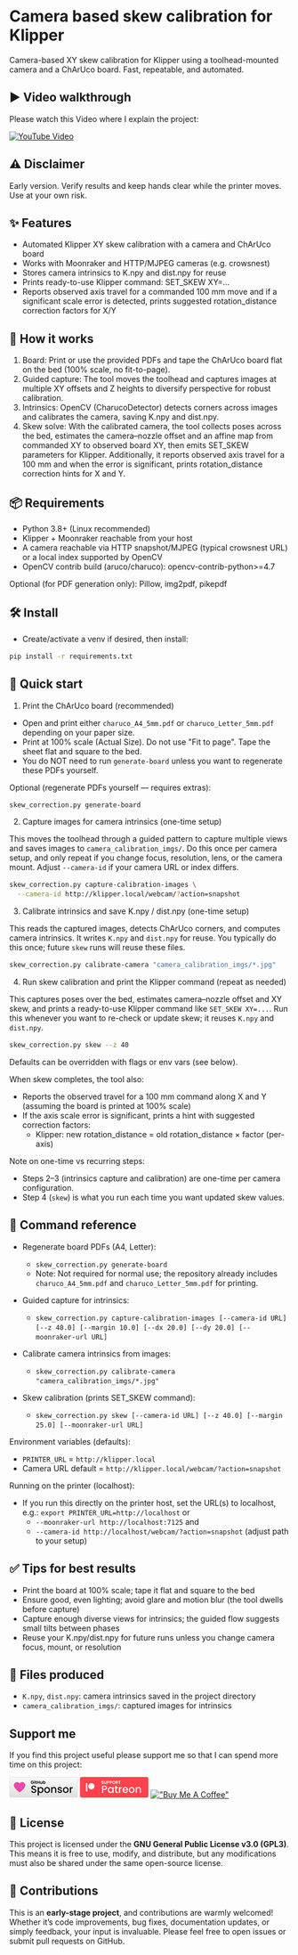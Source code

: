 # Camera based skew calibration for Klipper

Camera-based XY skew calibration for Klipper using a toolhead-mounted camera and a ChArUco board. Fast, repeatable, and automated.

## ▶️ Video walkthrough

Please watch this Video where I explain the project: 

[![YouTube Video](https://img.youtube.com/vi/WQilddTZJRA/0.jpg)](https://youtu.be/WQilddTZJRA)

## ⚠️ Disclaimer

Early version. Verify results and keep hands clear while the printer moves. Use at your own risk.

## ✨ Features

- Automated Klipper XY skew calibration with a camera and ChArUco board
- Works with Moonraker and HTTP/MJPEG cameras (e.g. crowsnest)
- Stores camera intrinsics to K.npy and dist.npy for reuse
- Prints ready-to-use Klipper command: SET_SKEW XY=...
- Reports observed axis travel for a commanded 100 mm move and if a significant scale error is detected, prints suggested rotation_distance correction factors for X/Y

## 🧠 How it works

1) Board: Print or use the provided PDFs and tape the ChArUco board flat on the bed (100% scale, no fit-to-page).
2) Guided capture: The tool moves the toolhead and captures images at multiple XY offsets and Z heights to diversify perspective for robust calibration.
3) Intrinsics: OpenCV (CharucoDetector) detects corners across images and calibrates the camera, saving K.npy and dist.npy.
4) Skew solve: With the calibrated camera, the tool collects poses across the bed, estimates the camera–nozzle offset and an affine map from commanded XY to observed board XY, then emits SET_SKEW parameters for Klipper.
  Additionally, it reports observed axis travel for a 100 mm and when the error is significant, prints rotation_distance correction hints for X and Y.

## 📦 Requirements

- Python 3.8+ (Linux recommended)
- Klipper + Moonraker reachable from your host
- A camera reachable via HTTP snapshot/MJPEG (typical crowsnest URL) or a local index supported by OpenCV
- OpenCV contrib build (aruco/charuco): opencv-contrib-python>=4.7

Optional (for PDF generation only): Pillow, img2pdf, pikepdf

## 🛠️ Install

- Create/activate a venv if desired, then install:
```bash
pip install -r requirements.txt
```

## 🚀 Quick start

1) Print the ChArUco board (recommended)

- Open and print either `charuco_A4_5mm.pdf` or `charuco_Letter_5mm.pdf` depending on your paper size.
- Print at 100% scale (Actual Size). Do not use "Fit to page". Tape the sheet flat and square to the bed.
- You do NOT need to run `generate-board` unless you want to regenerate these PDFs yourself.

Optional (regenerate PDFs yourself — requires extras):

```bash
skew_correction.py generate-board
```

2) Capture images for camera intrinsics (one-time setup)

This moves the toolhead through a guided pattern to capture multiple views and saves images to `camera_calibration_imgs/`. Do this once per camera setup, and only repeat if you change focus, resolution, lens, or the camera mount. Adjust `--camera-id` if your camera URL or index differs.

```bash
skew_correction.py capture-calibration-images \
  --camera-id http://klipper.local/webcam/?action=snapshot
```

3) Calibrate intrinsics and save K.npy / dist.npy (one-time setup)

This reads the captured images, detects ChArUco corners, and computes camera intrinsics. It writes `K.npy` and `dist.npy` for reuse. You typically do this once; future `skew` runs will reuse these files.

```bash
skew_correction.py calibrate-camera "camera_calibration_imgs/*.jpg"
```

4) Run skew calibration and print the Klipper command (repeat as needed)

This captures poses over the bed, estimates camera–nozzle offset and XY skew, and prints a ready-to-use Klipper command like `SET_SKEW XY=...`. Run this whenever you want to re-check or update skew; it reuses `K.npy` and `dist.npy`.

```bash
skew_correction.py skew --z 40
```

Defaults can be overridden with flags or env vars (see below).

When skew completes, the tool also:
- Reports the observed travel for a 100 mm command along X and Y (assuming the board is printed at 100% scale)
- If the axis scale error is significant, prints a hint with suggested correction factors:
  - Klipper: new rotation_distance = old rotation_distance × factor (per-axis)

Note on one-time vs recurring steps:
- Steps 2–3 (intrinsics capture and calibration) are one-time per camera configuration.
- Step 4 (`skew`) is what you run each time you want updated skew values.

## 🔧 Command reference

- Regenerate board PDFs (A4, Letter):
  - `skew_correction.py generate-board`
  - Note: Not required for normal use; the repository already includes `charuco_A4_5mm.pdf` and `charuco_Letter_5mm.pdf` for printing.

- Guided capture for intrinsics:
  - `skew_correction.py capture-calibration-images [--camera-id URL] [--z 40.0] [--margin 10.0] [--dx 20.0] [--dy 20.0] [--moonraker-url URL]`

- Calibrate camera intrinsics from images:
  - `skew_correction.py calibrate-camera "camera_calibration_imgs/*.jpg"`

- Skew calibration (prints SET_SKEW command):
  - `skew_correction.py skew [--camera-id URL] [--z 40.0] [--margin 25.0] [--moonraker-url URL]`

Environment variables (defaults):
- `PRINTER_URL` = `http://klipper.local`
- Camera URL default = `http://klipper.local/webcam/?action=snapshot`

Running on the printer (localhost):
- If you run this directly on the printer host, set the URL(s) to localhost, e.g.:
  `export PRINTER_URL=http://localhost`
  or
  - `--moonraker-url http://localhost:7125` and 
  - `--camera-id http://localhost/webcam/?action=snapshot` (adjust path to your setup)

## ✅ Tips for best results

- Print the board at 100% scale; tape it flat and square to the bed
- Ensure good, even lighting; avoid glare and motion blur (the tool dwells before capture)
- Capture enough diverse views for intrinsics; the guided flow suggests small tilts between phases
- Reuse your K.npy/dist.npy for future runs unless you change camera focus, mount, or resolution

## 📂 Files produced

- `K.npy`, `dist.npy`: camera intrinsics saved in the project directory
- `camera_calibration_imgs/`: captured images for intrinsics

## Support me

If you find this project useful please support me so that I can spend more time on this project:

  [!["Github Sponsor"](./res/github_sponsor.png)](https://github.com/sponsors/undingen)
  [![Patreon](./res//patreon.png)](https://www.patreon.com/bePatron?u=10741923)
  [!["Buy Me A Coffee"](https://www.buymeacoffee.com/assets/img/custom_images/orange_img.png)](https://www.buymeacoffee.com/hiernichterfunden)


## 📜 License

This project is licensed under the **GNU General Public License v3.0 (GPL3)**. This means it is free to use, modify, and distribute, but any modifications must also be shared under the same open-source license.

## 🤝 Contributions

This is an **early-stage project**, and contributions are warmly welcomed! Whether it’s code improvements, bug fixes, documentation updates, or simply feedback, your input is invaluable. Please feel free to open issues or submit pull requests on GitHub.


